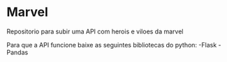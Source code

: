 # Marvel
Repositorio para subir uma API com herois e viloes da marvel

Para que a API funcione baixe as seguintes bibliotecas do python:
-Flask
-Pandas
